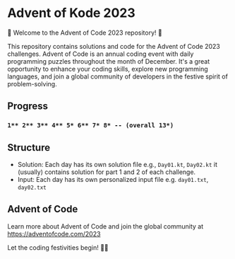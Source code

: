 # Advent of Kode 2023

🎄 Welcome to the Advent of Code 2023 repository! 🎁

This repository contains solutions and code for the Advent of Code 2023 challenges. Advent of Code is an annual coding
event with daily programming puzzles throughout the month of December. It's a great opportunity to enhance your coding
skills, explore new programming languages, and join a global community of developers in the festive spirit of
problem-solving.

## Progress

### `1** 2** 3** 4** 5* 6** 7* 8* -- (overall 13*)`

## Structure

- Solution: Each day has its own solution file e.g., `Day01.kt`, `Day02.kt` it (usually) contains solution for part 1 and 2 of each challenge.
- Input: Each day has its own personalized input file e.g. `day01.txt`, `day02.txt`

## Advent of Code

Learn more about Advent of Code and join the global community at https://adventofcode.com/2023

Let the coding festivities begin! 🚀🌟
